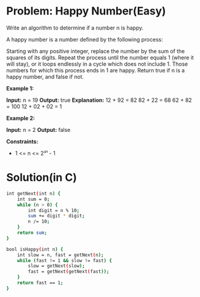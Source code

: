 # Problem: Happy Number(Easy)
Write an algorithm to determine if a number n is happy.

A happy number is a number defined by the following process:

Starting with any positive integer, replace the number by the sum of the squares of its digits.
Repeat the process until the number equals 1 (where it will stay), or it loops endlessly in a cycle which does not include 1.
Those numbers for which this process ends in 1 are happy.
Return true if n is a happy number, and false if not.

**Example 1:**

**Input:** n = 19
**Output:** true
**Explanation:**
12 + 92 = 82
82 + 22 = 68
62 + 82 = 100
12 + 02 + 02 = 1

**Example 2:**

**Input:** n = 2
**Output:** false
 

**Constraints:**
- 1 <= n <= 2³¹ - 1
# Solution(in C)
```bash
int getNext(int n) {
    int sum = 0;
    while (n > 0) {
        int digit = n % 10;
        sum += digit * digit;
        n /= 10;
    }
    return sum;
}

bool isHappy(int n) {
    int slow = n, fast = getNext(n);
    while (fast != 1 && slow != fast) {
        slow = getNext(slow);
        fast = getNext(getNext(fast));
    }
    return fast == 1;
}
```